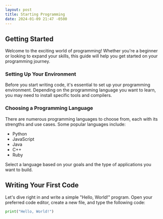 ```yaml
---
layout: post
title: Starting Programming
date: 2024-01-09 21:47 -0500
---
```


## Getting Started

Welcome to the exciting world of programming! Whether you're a beginner or looking to expand your skills, this guide will help you get started on your programming journey.

### Setting Up Your Environment

Before you start writing code, it's essential to set up your programming environment. Depending on the programming language you want to learn, you may need to install specific tools and compilers.

### Choosing a Programming Language

There are numerous programming languages to choose from, each with its strengths and use cases. Some popular languages include:

- Python
- JavaScript
- Java
- C++
- Ruby

Select a language based on your goals and the type of applications you want to build.

## Writing Your First Code

Let's dive right in and write a simple "Hello, World!" program. Open your preferred code editor, create a new file, and type the following code:

```python
print("Hello, World!")